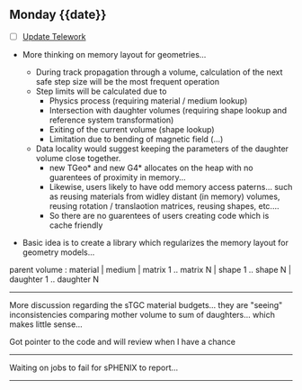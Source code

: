 ## Monday {{date}}

- [ ] [Update Telework](https://docs.google.com/spreadsheets/d/16AZZBiKL1s6eGgH2KFiJPnD8-TjRsC0HYy4Qdmbr358/edit#gid=0)

- More thinking on memory layout for geometries...
	- During track propagation through a volume, calculation of the next safe step size will be the most frequent operation
	- Step limits will be calculated due to 
		- Physics process (requiring material / medium lookup)
		- Intersection with daughter volumes (requiring shape lookup and reference system transformation)
		- Exiting of the current volume (shape lookup)
		- Limitation due to bending of magnetic field (...)
	- Data locality would suggest keeping the parameters of the daughter volume close together.
		- new TGeo* and new G4* allocates on the heap with no guarentees of proximity in memory...
		- Likewise, users likely to have odd memory access paterns... such as reusing materials from widley distant (in memory) volumes, reusing rotation / translaotion matrices, reusing shapes, etc....
		- So there are no guarentees of users creating code which is cache friendly

- Basic idea is to create a library which regularizes the memory layout for geometry models...  

parent volume : material | medium | matrix 1 .. matrix N | shape 1 .. shape N | daughter 1 .. daughter N 


-----------------------

More discussion regarding the sTGC material budgets... they are "seeing" inconsistencies comparing mother volume to sum of daughters... which makes little sense...

Got pointer to the code and will review when I have a chance

-------------------------

Waiting on jobs to fail for sPHENIX to report...

--------------------------




